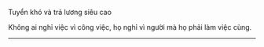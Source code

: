 Tuyển khó và trả lương siêu cao 


Không ai nghỉ việc vì công việc, họ nghỉ vì người mà họ phải làm việc cùng. 

---



# 


















